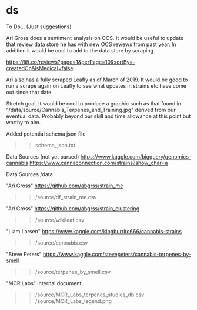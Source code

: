 # ds

To Do... (Just suggestions)

Ari Gross does a sentiment analysis on OCS. It would be useful to update that review data store he has with new OCS reviews from past year. In addition it would be cool to add to the data store by scraping 

https://lift.co/reviews?page=1&perPage=10&sortBy=-createdOn&isMedical=false

Ari also has a fully scraped Leafly as of March of 2019. It would be good to run a scrape again on Leafly to see what updates in strains etc have come out since that date.

Stretch goal, it would be cool to produce a graphic such as that found in "/data/source/Cannabis_Terpenes_and_Training.jpg" derived from our eventual data. Probably beyond our skill and time allowance at this point but worthy to aim.

Added potential schema json file
>>schema_json.txt

Data Sources (not yet parsed)
https://www.kaggle.com/bigquery/genomics-cannabis
https://www.cannaconnection.com/strains?show_char=a


Data Sources /data

"Ari Gross" 
https://github.com/abgrss/strain_me
>>/source/df_strain_me.csv

"Ari Gross"
https://github.com/abgrss/strain_clustering
>>/source/wikileaf.csv

"Liam Larsen"
https://www.kaggle.com/kingburrito666/cannabis-strains
>>/source/cannabis.csv

"Steve Peters"
https://www.kaggle.com/stevepeters/cannabis-terpenes-by-smell
>>/source/terpenes_by_smell.csv

"MCR Labs"
Internal document
>>/source/MCR_Labs_terpenes_studies_db.csv
>>/source/MCR_Labs_legend.png